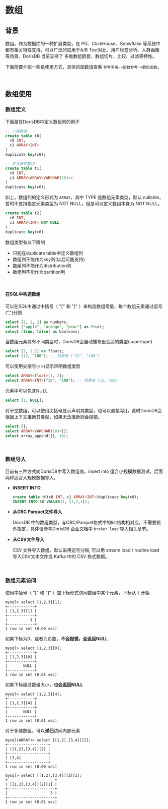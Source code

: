 # 数组

## 背景

数组，作为数据库的一种扩展类型，在 PG、ClickHouse、Snowflake 等系统中都有相关特性支持，可以广泛的应用于A/B Test对比、用户标签分析、人群画像等场景。DorisDB 当前支持了 多维数组嵌套、数组切片、比较、过滤等特性。

下面简要介绍一些是使用方式，具体的函数请查看 `参考手册->函数参考->数组函数`。

<br>

## 数组使用

### 数组定义

下面是在DorisDB中定义数组列的例子

~~~SQL
-- 一维数组
create table t0(
  c0 INT,
  c1 ARRAY<INT>
)
duplicate key(c0);

-- 定义嵌套数组
create table t1(
  c0 INT,
  c1 ARRAY<ARRAY<VARCHAR(10)>>
)
duplicate key(c0);
~~~

如上，数组列的定义形式为 `ARRAY`，其中 TYPE 是数组元素类型，默认 nullable，暂时不支持指定元素类型为 NOT NULL，但是可以定义数组本身为 NOT NULL。

~~~SQL
create table t2(
  c0 INT,
  c1 ARRAY<INT> NOT NULL
)
duplicate key(c0)
~~~

数组类型有以下限制

* 只能在duplicate table中定义数组列
* 数组列不能作为key列(以后可能支持)
* 数组列不能作为distribution列
* 数组列不能作为partition列

<br>

#### 在SQL中构造数组

可以在SQL中通过中括号（ "[" 和 "]" ）来构造数组常量，每个数组元素通过逗号(",")分割

~~~SQL
select [1, 2, 3] as numbers;
select ["apple", "orange", "pear"] as fruit;
select [true, false] as booleans;
~~~

当数组元素具有不同类型时，DorisDB会自动推导出合适的类型(supertype)

~~~SQL
select [1, 1.2] as floats;
select [12, "100"]; -- 结果是 ["12", "100"]
~~~

可以使用尖括号(<>)显示声明数组类型

~~~SQL
select ARRAY<float>[1, 2];
select ARRAY<INT>["12", "100"]; -- 结果是 [12, 100]
~~~

元素中可以包含NULL

~~~SQL
select [1, NULL];
~~~

对于空数组，可以使用尖括号显示声明其类型，也可以直接写\[\]，此时DorisDB会根据上下文推断其类型，如果无法推断则会报错。

~~~SQL
select [];
select ARRAY<VARCHAR(10)>[];
select array_append([], 10);
~~~

<br>

### 数组导入

目前有三种方式向DorisDB中写入数组值，insert into 适合小规模数据测试。后面两种适合大规模数据导入。

* **INSERT INTO**

  ~~~SQL
  create table t0(c0 INT, c1 ARRAY<INT>)duplicate key(c0);
  INSERT INTO t0 VALUES(1, [1,2,3]);
  ~~~

* **从ORC Parquet文件导入**

  DorisDB 中的数组类型，与ORC/Parquet格式中的list结构相对应，不需要额外指定，具体请参考DorisDB 企业文档中 `broker load` 导入相关章节。

* **从CSV文件导入**

  CSV 文件导入数组，默认采用逗号分隔, 可以用 stream load / routine load 导入CSV文本文件或 Kafka 中的 CSV 格式数据。

<br>

### 数组元素访问

使用中括号（ "[" 和 "]" ）加下标形式访问数组中某个元素，下标从 `1` 开始

~~~Plain Text
mysql> select [1,2,3][1];
+------------+
| [1,2,3][1] |
+------------+
|          1 |
+------------+
1 row in set (0.00 sec)
~~~

如果下标为0，或者为负数，**不会报错，会返回NULL**

~~~Plain Text
mysql> select [1,2,3][0];
+------------+
| [1,2,3][0] |
+------------+
|       NULL |
+------------+
1 row in set (0.01 sec)
~~~

如果下标超过数组大小，**也会返回NULL**

~~~Plain Text
mysql> select [1,2,3][4];
+------------+
| [1,2,3][4] |
+------------+
|       NULL |
+------------+
1 row in set (0.01 sec)
~~~

对于多维数组，可以**递归**访问内部元素

~~~Plain Text
mysql(ARRAY)> select [[1,2],[3,4]][2];
+------------------+
| [[1,2],[3,4]][2] |
+------------------+
| [3,4]            |
+------------------+
1 row in set (0.00 sec)

mysql> select [[1,2],[3,4]][2][1];
+---------------------+
| [[1,2],[3,4]][2][1] |
+---------------------+
|                   3 |
+---------------------+
1 row in set (0.01 sec)
~~~
